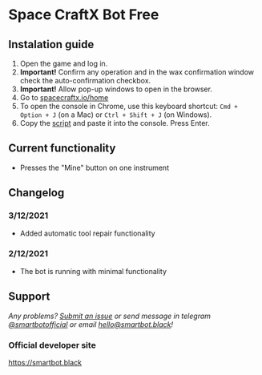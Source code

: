# Space CraftX Bot Free

## Instalation guide

1. Open the game and log in.
2. **Important!** Confirm any operation and in the wax confirmation window check the auto-confirmation checkbox.
3. **Important!** Allow pop-up windows to open in the browser.
4. Go to [spacecraftx.io/home](https://spacecraftx.io/home)
5. To open the console in Chrome, use this keyboard shortcut: `Cmd + Option + J` (on a Mac) or `Ctrl + Shift + J` (on Windows).
6. Copy the [script](https://github.com/SmartBotBlack/spacecraftx-bot/blob/master/index.js) and paste it into the console. Press Enter.

## Current functionality

- Presses the "Mine" button on one instrument

## Changelog

### 3/12/2021

- Added automatic tool repair functionality

### 2/12/2021

- The bot is running with minimal functionality

## Support

_Any problems? [Submit an issue](https://github.com/SmartBotBlack/spacecraftx-bot/issues/new) or send message in telegram [@smartbotofficial](https://t.me/smartbotofficial) or email [hello@smartbot.black](hello@smartbot.black)!_

### Official developer site

https://smartbot.black
